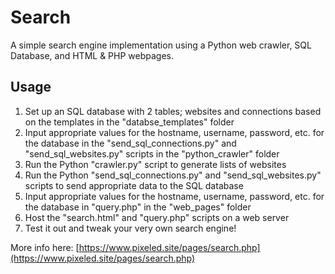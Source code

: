 # Search

A simple search engine implementation using a Python web crawler, SQL Database, and HTML & PHP webpages.

## Usage

1. Set up an SQL database with 2 tables; websites and connections based on the templates in the "databse_templates" folder
2. Input appropriate values for the hostname, username, password, etc. for the database in the "send_sql_connections.py" and "send_sql_websites.py" scripts in the "python_crawler" folder
3. Run the Python "crawler.py" script to generate lists of websites
4. Run the Python "send_sql_connections.py" and "send_sql_websites.py" scripts to send appropriate data to the SQL database
5. Input appropriate values for the hostname, username, password, etc. for the database in "query.php" in the "web_pages" folder
6. Host the "search.html" and "query.php" scripts on a web server
7. Test it out and tweak your very own search engine!

More info here: [https://www.pixeled.site/pages/search.php](https://www.pixeled.site/pages/search.php)

